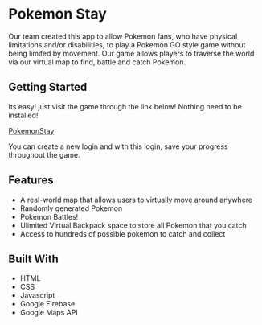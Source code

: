 # Pokemon Stay
Our team created this app to allow Pokemon fans, who have physical limitations and/or disabilities, to play a Pokemon GO style game without being limited by movement.  Our game allows players to traverse the world via our virtual map to find, battle and catch Pokemon.

## Getting Started
Its easy! just visit the game through the link below! Nothing need to be installed!

[PokemonStay](https://colinjcason.github.io/Pokemon-Stay/)

You can create a new login and with this login, save your progress throughout the game.

## Features
* A real-world map that allows users to virtually move around anywhere
* Randomly generated Pokemon
* Pokemon Battles!
* Ulimited Virtual Backpack space to store all Pokemon that you catch
* Access to hundreds of possible pokemon to catch and collect

## Built With
* HTML
* CSS
* Javascript
* Google Firebase
* Google Maps API
